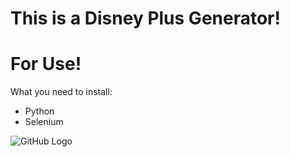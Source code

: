 # This is a Disney Plus Generator!                                                                              
  # For Use!                                                                                                                                                                                          
What you need to install:                                                                                           
  - Python
  - Selenium


![GitHub Logo](https://avatars.githubusercontent.com/u/163546443?v=4)

